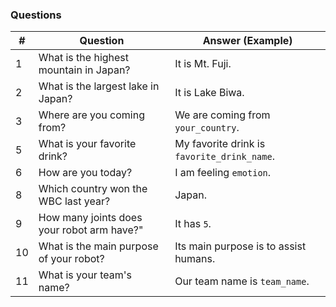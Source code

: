 ### Questions

| #  | Question                                   | Answer (Example)                            |
|----|--------------------------------------------|---------------------------------------------|
| 1  | What is the highest mountain in Japan?     | It is Mt. Fuji.                             |
| 2  | What is the largest lake in Japan?         | It is Lake Biwa.                            |
| 3  | Where are you coming from?                 | We are coming from `your_country`.          |
| 5  | What is your favorite drink?               | My favorite drink is `favorite_drink_name`. |
| 6  | How are you today?                         | I am feeling `emotion`.                     |
| 8  | Which country won the WBC last year?       | Japan.                                      |
| 9  | How many joints does your robot arm have?" | It has `5`.                                   |
| 10 | What is the main purpose of your robot?    | Its main purpose is to assist humans.       |
| 11 | What is your team's name?                  | Our team name is `team_name`.               |
